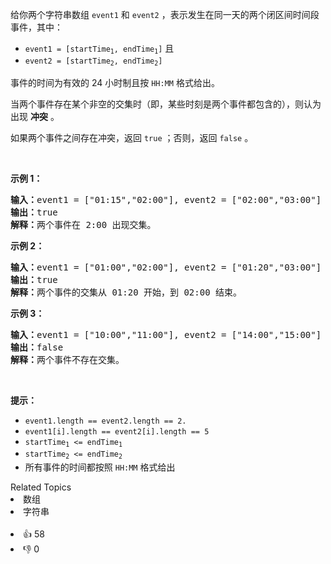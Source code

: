 <p>给你两个字符串数组 <code>event1</code> 和&nbsp;<code>event2</code>&nbsp;，表示发生在同一天的两个闭区间时间段事件，其中：</p>

<ul> 
 <li><code>event1 = [startTime<sub>1</sub>, endTime<sub>1</sub>]</code> 且</li> 
 <li><code>event2 = [startTime<sub>2</sub>, endTime<sub>2</sub>]</code></li> 
</ul>

<p>事件的时间为有效的 24 小时制且按&nbsp;<code>HH:MM</code>&nbsp;格式给出。</p>

<p>当两个事件存在某个非空的交集时（即，某些时刻是两个事件都包含的），则认为出现 <strong>冲突</strong>&nbsp;。</p>

<p>如果两个事件之间存在冲突，返回&nbsp;<code>true</code><em>&nbsp;</em>；否则，返回<em>&nbsp;</em><code>false</code> 。</p>

<p>&nbsp;</p>

<p><b>示例 1：</b></p>

<pre>
<b>输入：</b>event1 = ["01:15","02:00"], event2 = ["02:00","03:00"]
<b>输出：</b>true
<b>解释：</b>两个事件在 2:00 出现交集。
</pre>

<p><b>示例 2：</b></p>

<pre>
<b>输入：</b>event1 = ["01:00","02:00"], event2 = ["01:20","03:00"]
<b>输出：</b>true
<b>解释：</b>两个事件的交集从 01:20 开始，到 02:00 结束。
</pre>

<p><strong>示例 3：</strong></p>

<pre>
<b>输入：</b>event1 = ["10:00","11:00"], event2 = ["14:00","15:00"]
<b>输出：</b>false
<b>解释：</b>两个事件不存在交集。
</pre>

<p>&nbsp;</p>

<p><b>提示：</b></p>

<ul> 
 <li><code>event1.length == event2.length == 2.</code></li> 
 <li><code>event1[i].length == event2[i].length == 5</code></li> 
 <li><code>startTime<sub>1</sub> &lt;= endTime<sub>1</sub></code></li> 
 <li><code>startTime<sub>2</sub> &lt;= endTime<sub>2</sub></code></li> 
 <li>所有事件的时间都按照&nbsp;<code>HH:MM</code>&nbsp;格式给出</li> 
</ul>

<div><div>Related Topics</div><div><li>数组</li><li>字符串</li></div></div><br><div><li>👍 58</li><li>👎 0</li></div>